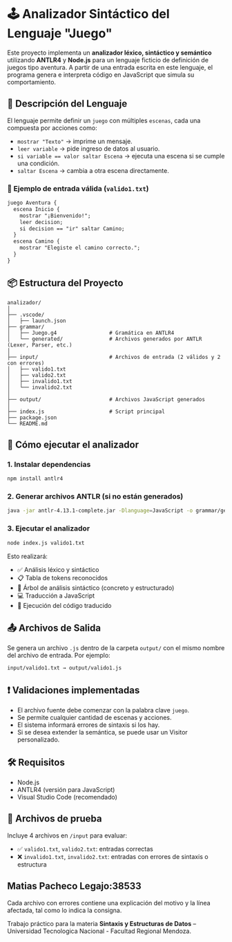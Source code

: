 # 🕹️ Analizador Sintáctico del Lenguaje "Juego"

Este proyecto implementa un **analizador léxico, sintáctico y semántico** utilizando **ANTLR4** y **Node.js** para un lenguaje ficticio de definición de juegos tipo aventura. A partir de una entrada escrita en este lenguaje, el programa genera e interpreta código en JavaScript que simula su comportamiento.

## 📄 Descripción del Lenguaje

El lenguaje permite definir un `juego` con múltiples `escenas`, cada una compuesta por acciones como:

- `mostrar "Texto"` → imprime un mensaje.
- `leer variable` → pide ingreso de datos al usuario.
- `si variable == valor saltar Escena` → ejecuta una escena si se cumple una condición.
- `saltar Escena` → cambia a otra escena directamente.

### 🧾 Ejemplo de entrada válida (`valido1.txt`)

```txt
juego Aventura {
  escena Inicio {
    mostrar "¡Bienvenido!";
    leer decision;
    si decision == "ir" saltar Camino;
  }
  escena Camino {
    mostrar "Elegiste el camino correcto.";
  }
}
```

## 📦 Estructura del Proyecto

```
analizador/
│
├── .vscode/
│   ├── launch.json 
├── grammar/
│   ├── Juego.g4                 # Gramática en ANTLR4
│   └── generated/               # Archivos generados por ANTLR (Lexer, Parser, etc.)
│
├── input/                       # Archivos de entrada (2 válidos y 2 con errores)
│   ├── valido1.txt
│   ├── valido2.txt
│   ├── invalido1.txt
│   └── invalido2.txt
│
├── output/                      # Archivos JavaScript generados
│
├── index.js                     # Script principal
├── package.json
└── README.md
```

## 🚀 Cómo ejecutar el analizador

### 1. Instalar dependencias

```bash
npm install antlr4
```

### 2. Generar archivos ANTLR (si no están generados)

```bash
java -jar antlr-4.13.1-complete.jar -Dlanguage=JavaScript -o grammar/generated grammar/Juego.g4
```

### 3. Ejecutar el analizador

```bash
node index.js valido1.txt
```

Esto realizará:

- ✅ Análisis léxico y sintáctico
- 📋 Tabla de tokens reconocidos
- 🌲 Árbol de análisis sintáctico (concreto y estructurado)
- 💻 Traducción a JavaScript
- 🔁 Ejecución del código traducido

## 📤 Archivos de Salida

Se genera un archivo `.js` dentro de la carpeta `output/` con el mismo nombre del archivo de entrada. Por ejemplo:

```
input/valido1.txt → output/valido1.js
```

## ❗ Validaciones implementadas

- El archivo fuente debe comenzar con la palabra clave `juego`.
- Se permite cualquier cantidad de escenas y acciones.
- El sistema informará errores de sintaxis si los hay.
- Si se desea extender la semántica, se puede usar un Visitor personalizado.

## 🛠️ Requisitos

- Node.js
- ANTLR4 (versión para JavaScript)
- Visual Studio Code (recomendado)

## 🧪 Archivos de prueba

Incluye 4 archivos en `/input` para evaluar:

- ✅ `valido1.txt`, `valido2.txt`: entradas correctas
- ❌ `invalido1.txt`, `invalido2.txt`: entradas con errores de sintaxis o estructura

## Matias Pacheco Legajo:38533

Cada archivo con errores contiene una explicación del motivo y la línea afectada, tal como lo indica la consigna.


Trabajo práctico para la materia **Sintaxis y Estructuras de Datos** – Universidad Tecnologica Nacional - Facultad Regional Mendoza.
